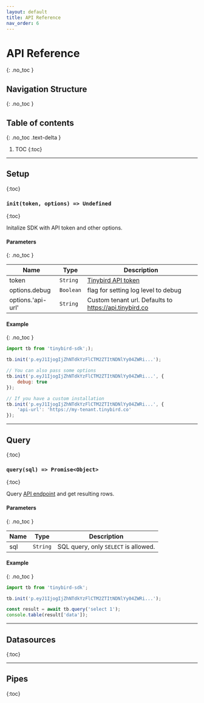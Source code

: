 ```yaml
---
layout: default
title: API Reference
nav_order: 6
---
```


# API Reference
{: .no_toc }

## Navigation Structure
{: .no_toc }

## Table of contents
{: .no_toc .text-delta }

1. TOC
{:toc}

---------------

## Setup
{:toc}

### `init(token, options) => Undefined`
{:toc}

Initalize SDK with API token and other options.

#### Parameters
{: .no_toc }

| Name | Type | Description |
| ---- | ---- | ----------- |
| token | `String` | [Tinybird API token](https://docs.tinybird.co/main-concepts.html#auth-tokens-title) |
| options.debug | `Boolean` | flag for setting log level to debug |
| options.'api-url' | `String` | Custom tenant url. Defaults to https://api.tinybird.co |

#### Example
{: .no_toc }

```js
import tb from 'tinybird-sdk';);

tb.init('p.eyJ1IjogIjZhNTdkYzFlCTM2ZTItNDNlYy04ZWRi...');

// You can also pass some options
tb.init('p.eyJ1IjogIjZhNTdkYzFlCTM2ZTItNDNlYy04ZWRi...', {
    debug: true
});

// If you have a custom installation
tb.init('p.eyJ1IjogIjZhNTdkYzFlCTM2ZTItNDNlYy04ZWRi...', {
    'api-url': 'https://my-tenant.tinybird.co'
});
```

---------------

## Query
{:toc}

### `query(sql) => Promise<Object>`
{:toc}

Query [API endpoint](https://docs.tinybird.co/api-reference/query-api.html#get--v0-sql-title) and get resulting rows.

#### Parameters
{: .no_toc }

| Name | Type | Description |
| ---- | ---- | ----------- |
| sql | `String` | SQL query, only `SELECT` is allowed. |

#### Example
{: .no_toc }

```js
import tb from 'tinybird-sdk';

tb.init('p.eyJ1IjogIjZhNTdkYzFlCTM2ZTItNDNlYy04ZWRi...');

const result = await tb.query('select 1');
console.table(result['data']);
```

---------------

## Datasources
{:toc}


---------------

## Pipes
{:toc}
